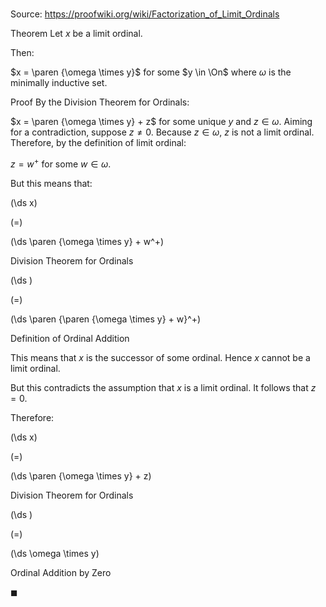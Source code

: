 # 

Source: https://proofwiki.org/wiki/Factorization_of_Limit_Ordinals

Theorem
Let $x$ be a limit ordinal.

Then:

$x = \paren {\omega \times y}$ for some $y \in \On$
where $\omega$ is the minimally inductive set.


Proof
By the Division Theorem for Ordinals:

$x = \paren {\omega \times y} + z$
for some unique $y$ and $z \in \omega$.
Aiming for a contradiction, suppose $z \ne 0$.
Because $z \in \omega$, $z$ is not a limit ordinal.
Therefore, by the definition of limit ordinal:

$z = w^+$
for some $w \in \omega$.

But this means that:














\(\ds x\)

\(=\)







\(\ds \paren {\omega \times y} + w^+\)





Division Theorem for Ordinals














\(\ds \)

\(=\)







\(\ds \paren {\paren {\omega \times y} + w}^+\)





Definition of Ordinal Addition



This means that $x$ is the successor of some ordinal.
Hence $x$ cannot be a limit ordinal.

But this contradicts the assumption that $x$ is a limit ordinal.
It follows that $z = 0$.

Therefore:














\(\ds x\)

\(=\)







\(\ds \paren {\omega \times y} + z\)





Division Theorem for Ordinals














\(\ds \)

\(=\)







\(\ds \omega \times y\)





Ordinal Addition by Zero



$\blacksquare$





